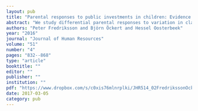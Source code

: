 ```yaml
---
layout: pub
title: "Parental responses to public investments in children: Evidence from a maximum class size rule"
abstract: "We study differential parental responses to variation in class size induced by a maximum class size rule in Swedish schools. In response to an increase in class size: (i) only high-income parents help their children more with homework; (ii) all parents are more likely to move their child to another school; and (iii) only low-income children find their teachers harder to follow when taught in a larger class. These findings indicate that public and private investments in children are substitutes, and help explain why the negative effect of class size on achievement in our data is concentrated among low-income children."
authors: "Peter Fredriksson and Björn Öckert and Hessel Oosterbeek"
year: "2016"
journal: "Journal of Human Resources"
volume: "51"
number: "4"
pages: "832--868"
type: "article"
booktitle: ""
editor: ""
publisher: ""
institution: ""
pdf: "https://www.dropbox.com/s/c0xis76mlnrplki/JHR514_02FredrikssonOckertOosterbeck_REV09-07-2016_PF.pdf?dl=0"
date: 2017-03-05
category: pub
---
```

